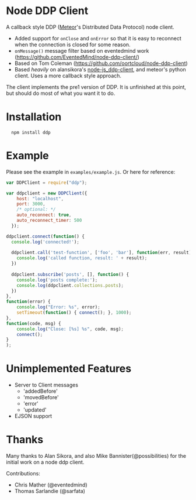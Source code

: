 Node DDP Client
===============

A callback style DDP ([Meteor](http://meteor.com/)'s Distributed Data Protocol) node client.

 * Added support for `onClose` and `onError` so that it is easy to reconnect when the connection is closed for some reason.
 * `onMessage()` message filter based on eventedmind work (https://github.com/EventedMind/node-ddp-client/)
 * Based on Tom Coleman (https://github.com/oortcloud/node-ddp-client)
 * Based _heavily_ on alansikora's [node-js_ddp-client](https://github.com/alansikora/node-js_ddp-client), and meteor's python client. Uses a more callback style approach.

The client implements the pre1 version of DDP. It is unfinished at this point, but should do most of what you want it to do.

Installation
============

```
  npm install ddp
```

Example
=======

Please see the example in `examples/example.js`. Or here for reference:

```js
var DDPClient = require("ddp");

var ddpclient = new DDPClient({
    host: "localhost", 
    port: 3000,
    /* optional: */
    auto_reconnect: true,
    auto_reconnect_timer: 500
  });

ddpclient.connect(function() {
  console.log('connected!');
  
  ddpclient.call('test-function', ['foo', 'bar'], function(err, result) {
    console.log('called function, result: ' + result);
  })
  
  ddpclient.subscribe('posts', [], function() {
    console.log('posts complete:');
    console.log(ddpclient.collections.posts);
  })
},
function(error) {
	console.log("Error: %s", error);
	setTimeout(function() { connect(); }, 1000);
},
function(code, msg) {
	console.log("Close: [%s] %s", code, msg);
	connect();
}
);
```

Unimplemented Features
====
* Server to Client messages
  * 'addedBefore'
  * 'movedBefore'
  * 'error'
  * 'updated'
* EJSON support



Thanks
======

Many thanks to Alan Sikora, and also Mike Bannister(@possibilities) for the initial work on a node ddp client.

Contributions:
 * Chris Mather (@eventedmind)
 * Thomas Sarlandie (@sarfata)
